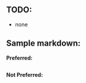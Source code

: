 ## TODO:

* none

## Sample markdown:

**Preferred:**
```swift
```

**Not Preferred:**
```swift
```
